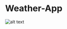 # Weather-App

![alt text](https://github.com/kongrigoriou/Weather-App/blob/master/image.jpg?raw=true)
